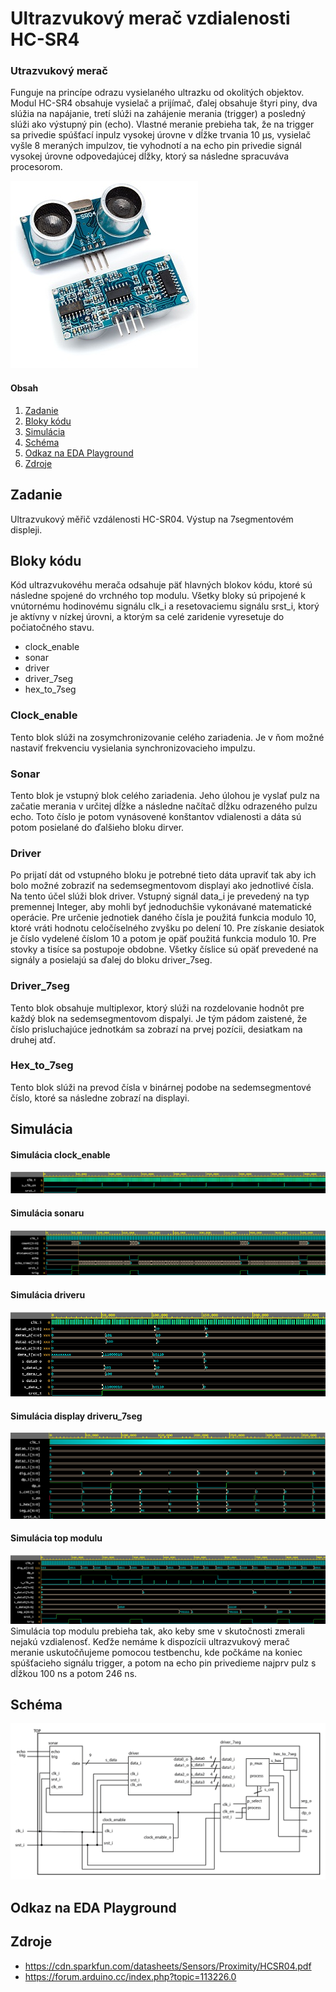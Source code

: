 # Ultrazvukový merač vzdialenosti HC-SR4

### Utrazvukový merač
Funguje na princípe odrazu vysielaného ultrazku od okolitých objektov. Modul HC-SR4 obsahuje vysielač a prijímač, ďalej obsahuje štyri piny, dva slúžia na napájanie, tretí slúži na zahájenie merania (trigger) a posledný slúži ako výstupný pin (echo). Vlastné meranie prebieha tak, že na trigger sa privedie spúšťací inpulz vysokej úrovne v dĺžke trvania 10 µs, vysielač vyšle 8 meraných impulzov, tie vyhodnotí a na echo pin privedie signál vysokej úrovne odpovedajúcej dĺžky, ktorý sa následne spracuváva procesorom.

![sonar](../../Images/Project/hcsr04-small.jpg)

#### Obsah

1. [Zadanie](#Zadanie)
2. [Bloky kódu](#Bloky-kódu)
3. [Simulácia](#Simulácia)
4. [Schéma](#Schéma)
5. [Odkaz na EDA Playground](#Odkaz-na-EDA-Playground)
6. [Zdroje](#Zdroje)


## Zadanie

Ultrazvukový měřič vzdálenosti HC-SR04. Výstup na 7segmentovém displeji.

## Bloky kódu

Kód ultrazvukovéhu merača odsahuje päť hlavných blokov kódu, ktoré sú následne spojené do vrchného top modulu. Všetky bloky sú pripojené k vnútornému hodinovému signálu clk_i a resetovaciemu signálu srst_i, ktorý je aktívny v nízkej úrovni, a ktorým sa celé zaridenie vyresetuje do počiatočného stavu. 
- clock_enable
- sonar
- driver
- driver_7seg
- hex_to_7seg

### Clock_enable
Tento blok slúži na zosymchronizovanie celého zariadenia. Je v ňom možné nastaviť frekvenciu vysielania synchronizovacieho impulzu.

### Sonar
Tento blok je vstupný blok celého zariadenia. Jeho úlohou je vyslať pulz na začatie merania v určitej dĺžke a následne načítač dĺžku odrazeného pulzu echo. Toto číslo je potom vynásovené konštantov vdialenosti a dáta sú potom posielané do ďalšieho bloku dirver.

### Driver
Po prijatí dát od vstupného bloku je potrebné tieto dáta upraviť tak aby ich bolo možné zobraziť na sedemsegmentovom displayi ako jednotlivé čísla. Na tento účel slúži blok driver. Vstupný signál data_i je prevedený na typ premennej Integer, aby mohli byť jednoduchšie vykonávané matematické operácie. Pre určenie jednotiek daného čísla je použitá funkcia modulo 10, ktoré vráti hodnotu celočíselného zvyšku po delení 10. Pre získanie desiatok je číslo vydelené číslom 10 a potom je opäť použitá funkcia modulo 10. Pre stovky a tisíce sa postupoje obdobne. Všetky číslice sú opäť prevedené na signály a posielajú sa ďalej do bloku driver_7seg. 

### Driver_7seg
Tento blok obsahuje multiplexor, ktorý slúži na rozdelovanie hodnôt pre každý blok na sedemsegmentovom dispalyi. Je tým pádom zaistené, že číslo prisluchajúce jednotkám sa zobrazí na prvej pozícii, desiatkam na druhej atď.

### Hex_to_7seg
Tento blok slúži na prevod čísla v binárnej podobe na sedemsegmentové číslo, ktoré sa následne zobrazí na displayi.

## Simulácia

#### Simulácia clock_enable
![sim_enable](../../Images/Project/sim_clock_enable.png)

#### Simulácia sonaru
![sim_sonar](../../Images/Project/sim_sonar.png)

#### Simulácia driveru
![sim_driver](../../Images/Project/sim_driver.png)

#### Simulácia display driveru_7seg
![sim_driver7](../../Images/Project/sim_driver_7seg.png)

#### Simulácia top modulu
![sim_top](../../Images/Project/sim_top.png)
Simulácia top modulu prebieha tak, ako keby sme v skutočnosti zmerali nejakú vzdialenosť. Keďže nemáme k dispozícii ultrazvukový merač meranie uskutočňujeme pomocou testbenchu, kde počkáme na koniec spúšťacieho signálu trigger, a potom na echo pin privedieme najprv pulz s dĺžkou 100 ns a potom 246 ns.

## Schéma
![schema](../../Images/Project/schema.png)

## Odkaz na EDA Playground

## Zdroje

- https://cdn.sparkfun.com/datasheets/Sensors/Proximity/HCSR04.pdf
- https://forum.arduino.cc/index.php?topic=113226.0
